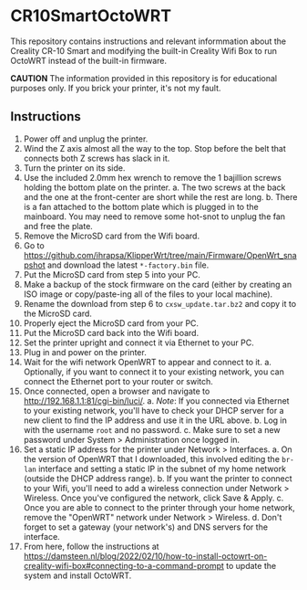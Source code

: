 # CR10SmartOctoWRT

This repository contains instructions and relevant informmation about the Creality CR-10 Smart and modifying the built-in Creality Wifi Box to run OctoWRT instead of the built-in firmware.

**CAUTION** The information provided in this repository is for educational purposes only. If you brick your printer, it's not my fault.

## Instructions

1. Power off and unplug the printer.
2. Wind the Z axis almost all the way to the top. Stop before the belt that connects both Z screws has slack in it.
3. Turn the printer on its side.
4. Use the included 2.0mm hex wrench to remove the 1 bajillion screws holding the bottom plate on the printer.
  a. The two screws at the back and the one at the front-center are short while the rest are long.
  b. There is a fan attached to the bottom plate which is plugged in to the mainboard. You may need to remove some hot-snot to unplug the fan and free the plate.
5. Remove the MicroSD card from the Wifi board.
6. Go to https://github.com/ihrapsa/KlipperWrt/tree/main/Firmware/OpenWrt_snapshot and download the latest `*-factory.bin` file.
7. Put the MicroSD card from step 5 into your PC.
8. Make a backup of the stock firmware on the card (either by creating an ISO image or copy/paste-ing all of the files to your local machine).
9. Rename the download from step 6 to `cxsw_update.tar.bz2` and copy it to the MicroSD card.
10. Properly eject the MicroSD card from your PC.
11. Put the MicroSD card back into the Wifi board.
12. Set the printer upright and connect it via Ethernet to your PC.
13. Plug in and power on the printer.
14. Wait for the wifi network OpenWRT to appear and connect to it.
  a. Optionally, if you want to connect it to your existing network, you can connect the Ethernet port to your router or switch.
15. Once connected, open a browser and navigate to http://192.168.1.1:81/cgi-bin/luci/.
  a. *Note*: If you connected via Ethernet to your existing network, you'll have to check your DHCP server for a new client to find the IP address and use it in the URL above.
  b. Log in with the username `root` and no password.
  c. Make sure to set a new password under System > Administration once logged in.
16. Set a static IP address for the printer under Network > Interfaces.
  a. On the version of OpenWRT that I downloaded, this involved editing the `br-lan` interface and setting a static IP in the subnet of my home network (outside the DHCP address range).
  b. If you want the printer to connect to your Wifi, you'll need to add a wireless connection under Network > Wireless. Once you've configured the network, click Save & Apply.
  c. Once you are able to connect to the printer through your home network, remove the "OpenWRT" network under Network > Wireless.
  d. Don't forget to set a gateway (your network's) and DNS servers for the interface.
17. From here, follow the instructions at https://damsteen.nl/blog/2022/02/10/how-to-install-octowrt-on-creality-wifi-box#connecting-to-a-command-prompt to update the system and install OctoWRT.
